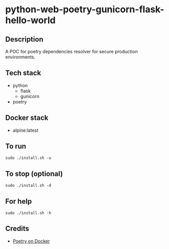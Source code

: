 # python-web-poetry-gunicorn-flask-hello-world

## Description
A POC for poetry dependencies resolver for secure production environments.

## Tech stack
- python
    - flask
    - gunicorn
- poetry

## Docker stack
- alpine:latest

## To run
`sudo ./install.sh -u`

## To stop (optional)
`sudo ./install.sh -d`

## For help
`sudo ./install.sh -h`

## Credits
- [Poetry on Docker](https://stackoverflow.com/questions/53835198/integrating-python-poetry-with-docker)
